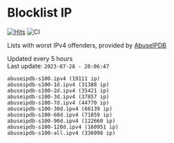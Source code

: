 # Blocklist IP

[![Hits](https://hits.seeyoufarm.com/api/count/incr/badge.svg?url=https%3A%2F%2Fgithub.com%2Fborestad%2Fblocklist-ip%2F&count_bg=%2379C83D&title_bg=%23555555&icon=&icon_color=%23E7E7E7&title=hits&edge_flat=false)](https://hits.seeyoufarm.com)  ![CI](https://img.shields.io/github/workflow/status/borestad/blocklist-ip/CI?style=flat-square)

Lists with worst IPv4 offenders, provided by [AbuseIPDB](https://www.abuseipdb.com/)

<!-- FOOTER-PLACEHOLDER -->
Updated every 5 hours<br>
Last update: `2023-07-28 - 20:06:47`
```
abuseipdb-s100.ipv4 (19111 ip)
abuseipdb-s100-1d.ipv4 (31388 ip)
abuseipdb-s100-2d.ipv4 (35421 ip)
abuseipdb-s100-3d.ipv4 (37857 ip)
abuseipdb-s100-7d.ipv4 (44770 ip)
abuseipdb-s100-30d.ipv4 (66139 ip)
abuseipdb-s100-60d.ipv4 (71859 ip)
abuseipdb-s100-90d.ipv4 (122660 ip)
abuseipdb-s100-120d.ipv4 (160951 ip)
abuseipdb-s100-all.ipv4 (336098 ip)
```
